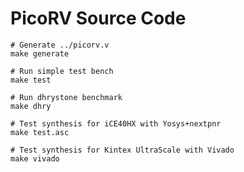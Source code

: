 PicoRV Source Code
==================

```
# Generate ../picorv.v
make generate

# Run simple test bench
make test

# Run dhrystone benchmark
make dhry

# Test synthesis for iCE40HX with Yosys+nextpnr
make test.asc

# Test synthesis for Kintex UltraScale with Vivado
make vivado
```
